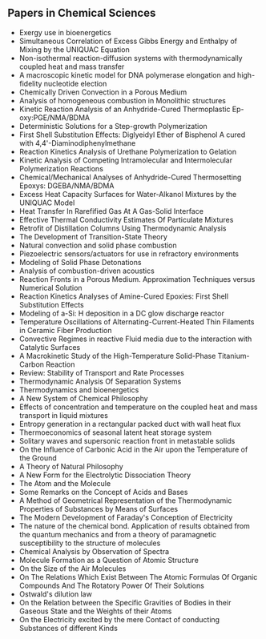 <h2> Papers in Chemical Sciences </h2>

<ul>

                             

 <li><a target="_blank" href="https://github.com/manjunath5496/Papers-in-Chemical-Sciences/blob/master/mpf(1).pdf" style="text-decoration:none;">Exergy use in bioenergetics</a></li>

 <li><a target="_blank" href="https://github.com/manjunath5496/Papers-in-Chemical-Sciences/blob/master/mpf(2).pdf" style="text-decoration:none;">Simultaneous Correlation of Excess Gibbs Energy and Enthalpy of Mixing by the UNIQUAC Equation</a></li>

<li><a target="_blank" href="https://github.com/manjunath5496/Papers-in-Chemical-Sciences/blob/master/mpf(3).pdf" style="text-decoration:none;">Non-isothermal reaction-diffusion systems with thermodynamically coupled heat and mass transfer</a></li>
 <li><a target="_blank" href="https://github.com/manjunath5496/Papers-in-Chemical-Sciences/blob/master/mpf(4).pdf" style="text-decoration:none;">A macroscopic kinetic model for DNA polymerase elongation and high-fidelity nucleotide election</a></li>                              
<li><a target="_blank" href="https://github.com/manjunath5496/Papers-in-Chemical-Sciences/blob/master/mpf(5).pdf" style="text-decoration:none;">Chemically Driven Convection in a Porous Medium</a></li>
<li><a target="_blank" href="https://github.com/manjunath5496/Papers-in-Chemical-Sciences/blob/master/mpf(6).pdf" style="text-decoration:none;">Analysis of homogeneous combustion in Monolithic structures</a></li>
 <li><a target="_blank" href="https://github.com/manjunath5496/Papers-in-Chemical-Sciences/blob/master/mpf(7).pdf" style="text-decoration:none;">Kinetic Reaction Analysis of an Anhydride-Cured Thermoplastic Ep-oxy:PGE/NMA/BDMA</a></li>

 <li><a target="_blank" href="https://github.com/manjunath5496/Papers-in-Chemical-Sciences/blob/master/mpf(8).pdf" style="text-decoration:none;"> Deterministic Solutions for a Step-growth Polymerization</a></li>
   <li><a target="_blank" href="https://github.com/manjunath5496/Papers-in-Chemical-Sciences/blob/master/mpf(9).pdf" style="text-decoration:none;">First Shell Substitution Effects: Diglyeidyl Ether of Bisphenol A cured with 4,4'-Diaminodiphenylmethane</a></li>
  
   
 <li><a target="_blank" href="https://github.com/manjunath5496/Papers-in-Chemical-Sciences/blob/master/mpf(10).pdf" style="text-decoration:none;">Reaction Kinetics Analysis of Urethane Polymerization to Gelation</a></li>                              
<li><a target="_blank" href="https://github.com/manjunath5496/Papers-in-Chemical-Sciences/blob/master/mpf(11).pdf" style="text-decoration:none;">Kinetic Analysis of Competing Intramolecular and Intermolecular Polymerization Reactions</a></li>
<li><a target="_blank" href="https://github.com/manjunath5496/Papers-in-Chemical-Sciences/blob/master/mpf(12).pdf" style="text-decoration:none;">Chemical/Mechanical Analyses of Anhydride-Cured Thermosetting Epoxys: DGEBA/NMA/BDMA</a></li>
<li><a target="_blank" href="https://github.com/manjunath5496/Papers-in-Chemical-Sciences/blob/master/mpf(13).pdf" style="text-decoration:none;">Excess Heat Capacity Surfaces for Water-Alkanol Mixtures by the UNIQUAC Model</a></li>

<li><a target="_blank" href="https://github.com/manjunath5496/Papers-in-Chemical-Sciences/blob/master/mpf(14).pdf" style="text-decoration:none;">Heat Transfer In Rarefified Gas At A Gas-Solid Interface</a></li>
                              
<li><a target="_blank" href="https://github.com/manjunath5496/Papers-in-Chemical-Sciences/blob/master/mpf(15).pdf" style="text-decoration:none;">Effective Thermal Conductivity Estimates Of Particulate Mixtures</a></li>

<li><a target="_blank" href="https://github.com/manjunath5496/Papers-in-Chemical-Sciences/blob/master/mpf(16).pdf" style="text-decoration:none;">Retrofit of Distillation Columns Using Thermodynamic Analysis</a></li>

  <li><a target="_blank" href="https://github.com/manjunath5496/Papers-in-Chemical-Sciences/blob/master/mpf(17).pdf" style="text-decoration:none;">The Development of Transition-State Theory</a></li>   
  
<li><a target="_blank" href="https://github.com/manjunath5496/Papers-in-Chemical-Sciences/blob/master/mpf(18).pdf" style="text-decoration:none;">Natural convection and solid phase combustion</a></li> 

  
<li><a target="_blank" href="https://github.com/manjunath5496/Papers-in-Chemical-Sciences/blob/master/mpf(19).pdf" style="text-decoration:none;">Piezoelectric sensors/actuators for use in refractory environments</a></li> 

<li><a target="_blank" href="https://github.com/manjunath5496/Papers-in-Chemical-Sciences/blob/master/mpf(20).pdf" style="text-decoration:none;"> Modeling of Solid Phase Detonations</a></li>

<li><a target="_blank" href="https://github.com/manjunath5496/Papers-in-Chemical-Sciences/blob/master/mpf(21).pdf" style="text-decoration:none;">Analysis of combustion-driven acoustics</a></li>
<li><a target="_blank" href="https://github.com/manjunath5496/Papers-in-Chemical-Sciences/blob/master/mpf(22).pdf" style="text-decoration:none;">Reaction Fronts in a Porous Medium. Approximation Techniques versus Numerical Solution</a></li> 
 <li><a target="_blank" href="https://github.com/manjunath5496/Papers-in-Chemical-Sciences/blob/master/mpf(23).pdf" style="text-decoration:none;">Reaction Kinetics Analyses of Amine-Cured Epoxies: First Shell Substitution Effects</a></li> 
 

   <li><a target="_blank" href="https://github.com/manjunath5496/Papers-in-Chemical-Sciences/blob/master/mpf(24).pdf" style="text-decoration:none;">Modeling of a-Si: H deposition in a DC glow discharge reactor</a></li>
 
   <li><a target="_blank" href="https://github.com/manjunath5496/Papers-in-Chemical-Sciences/blob/master/mpf(25).pdf" style="text-decoration:none;">Temperature Oscillations of Alternating-Current-Heated Thin Filaments in Ceramic Fiber Production</a></li>                              
 <li><a target="_blank" href="https://github.com/manjunath5496/Papers-in-Chemical-Sciences/blob/master/mpf(26).pdf" style="text-decoration:none;">Convective Regimes in reactive Fluid media due to the interaction with Catalytic Surfaces</a></li>
 <li><a target="_blank" href="https://github.com/manjunath5496/Papers-in-Chemical-Sciences/blob/master/mpf(27).pdf" style="text-decoration:none;">A Macrokinetic Study of the High-Temperature Solid-Phase Titanium-Carbon Reaction</a></li>
   
 
   <li><a target="_blank" href="https://github.com/manjunath5496/Papers-in-Chemical-Sciences/blob/master/mpf(28).pdf" style="text-decoration:none;">Review: Stability of Transport and Rate Processes</a></li>
 
   <li><a target="_blank" href="https://github.com/manjunath5496/Papers-in-Chemical-Sciences/blob/master/mpf(29).pdf" style="text-decoration:none;">Thermodynamic Analysis Of Separation Systems</a></li>                              

  <li><a target="_blank" href="https://github.com/manjunath5496/Papers-in-Chemical-Sciences/blob/master/mpf(30).pdf" style="text-decoration:none;">Thermodynamics and bioenergetics</a></li>
 
   <li><a target="_blank" href="https://github.com/manjunath5496/Papers-in-Chemical-Sciences/blob/master/mpf(31).pdf" style="text-decoration:none;">A New System of Chemical Philosophy</a></li> 
    <li><a target="_blank" href="https://github.com/manjunath5496/Papers-in-Chemical-Sciences/blob/master/mpf(32).pdf" style="text-decoration:none;">Effects of concentration and temperature on the coupled heat and mass transport in liquid mixtures</a></li> 

   <li><a target="_blank" href="https://github.com/manjunath5496/Papers-in-Chemical-Sciences/blob/master/mpf(33).pdf" style="text-decoration:none;">Entropy generation in a rectangular packed duct with wall heat flux</a></li>                              

  <li><a target="_blank" href="https://github.com/manjunath5496/Papers-in-Chemical-Sciences/blob/master/mpf(34).pdf" style="text-decoration:none;">Thermoeconomics of seasonal latent heat storage system</a></li> 
 
  <li><a target="_blank" href="https://github.com/manjunath5496/Papers-in-Chemical-Sciences/blob/master/mpf(35).pdf" style="text-decoration:none;">Solitary waves and supersonic reaction front in metastable solids</a></li> 
  
<li><a target="_blank" href="https://github.com/manjunath5496/Papers-in-Chemical-Sciences/blob/master/mpf(36).pdf" style="text-decoration:none;">On the Influence of Carbonic Acid in the Air upon the Temperature of the Ground</a></li> 
    <li><a target="_blank" href="https://github.com/manjunath5496/Papers-in-Chemical-Sciences/blob/master/mpf(37).pdf" style="text-decoration:none;">A Theory of Natural Philosophy</a></li> 

   <li><a target="_blank" href="https://github.com/manjunath5496/Papers-in-Chemical-Sciences/blob/master/mpf(38).pdf" style="text-decoration:none;">A New Form for the Electrolytic Dissociation Theory</a></li>                              

  <li><a target="_blank" href="https://github.com/manjunath5496/Papers-in-Chemical-Sciences/blob/master/mpf(39).pdf" style="text-decoration:none;">The Atom and the Molecule</a></li> 
 
  <li><a target="_blank" href="https://github.com/manjunath5496/Papers-in-Chemical-Sciences/blob/master/mpf(40).pdf" style="text-decoration:none;">Some Remarks on the Concept of Acids and Bases</a></li> 
   
  
  <li><a target="_blank" href="https://github.com/manjunath5496/Papers-in-Chemical-Sciences/blob/master/mpf(41).pdf" style="text-decoration:none;">A Method of Geometrical Representation of the Thermodynamic Properties of Substances by Means of Surfaces</a></li> 
    <li><a target="_blank" href="https://github.com/manjunath5496/Papers-in-Chemical-Sciences/blob/master/mpf(42).pdf" style="text-decoration:none;">The Modern Development of Faraday's Conception of Electricity</a></li> 

   <li><a target="_blank" href="https://github.com/manjunath5496/Papers-in-Chemical-Sciences/blob/master/mpf(43).pdf" style="text-decoration:none;">The nature of the chemical bond. Application of results obtained from the quantum mechanics and from a theory of paramagnetic susceptibility to the structure of molecules</a></li>                              

  <li><a target="_blank" href="https://github.com/manjunath5496/Papers-in-Chemical-Sciences/blob/master/mpf(44).pdf" style="text-decoration:none;">Chemical Analysis by Observation of Spectra</a></li> 
 
  <li><a target="_blank" href="https://github.com/manjunath5496/Papers-in-Chemical-Sciences/blob/master/mpf(45).pdf" style="text-decoration:none;">Molecule Formation as a Question of Atomic Structure</a></li> 
   
  
<li><a target="_blank" href="https://github.com/manjunath5496/Papers-in-Chemical-Sciences/blob/master/mpf(46).pdf" style="text-decoration:none;">On the Size of the Air Molecules</a></li>                              

  <li><a target="_blank" href="https://github.com/manjunath5496/Papers-in-Chemical-Sciences/blob/master/mpf(47).pdf" style="text-decoration:none;">On The Relations Which Exist Between The Atomic Formulas Of Organic Compounds And The Rotatory Power Of Their Solutions</a></li> 
 
  <li><a target="_blank" href="https://github.com/manjunath5496/Papers-in-Chemical-Sciences/blob/master/mpf(48).pdf" style="text-decoration:none;">Ostwald's dilution law</a></li> 
  
<li><a target="_blank" href="https://github.com/manjunath5496/Papers-in-Chemical-Sciences/blob/master/mpf(49).pdf" style="text-decoration:none;">On the Relation between the Specific Gravities of Bodies in their Gaseous State and the Weights of their Atoms</a></li> 
 
  <li><a target="_blank" href="https://github.com/manjunath5496/Papers-in-Chemical-Sciences/blob/master/mpf(50).pdf" style="text-decoration:none;">On the Electricity excited by the mere Contact of conducting Substances of different Kinds</a></li> 
  
  
  
  
  
  
  

  </ul>
